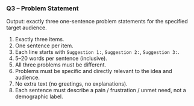 ### Q3 – Problem Statement

Output: exactly three one-sentence problem statements for the specified target audience.

1. Exactly three items.
2. One sentence per item.
3. Each line starts with `Suggestion 1:`, `Suggestion 2:`, `Suggestion 3:`.
4. 5–20 words per sentence (inclusive).
5. All three problems must be different.
6. Problems must be specific and directly relevant to the idea and audience.
7. No extra text (no greetings, no explanations).
8. Each sentence must describe a pain / frustration / unmet need, not a demographic label.
